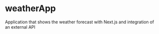 # weatherApp
Application that shows the weather forecast with Next.js and integration of an external API
